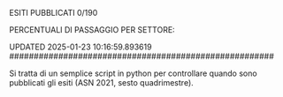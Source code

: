 ESITI PUBBLICATI 0/190 

PERCENTUALI DI PASSAGGIO PER SETTORE:

UPDATED 2025-01-23 10:16:59.893619
###################################################### 

Si tratta di un semplice script in python per controllare quando sono pubblicati gli esiti (ASN 2021, sesto quadrimestre).

